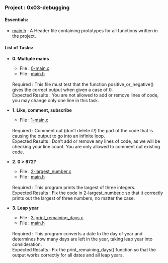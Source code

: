<h3>Project : 0x03-debugging</h3>

<h4>Essentials:</h4>

* [main.h](./main.h) : A Header file containing prototypes for all functions written in the project.

<h4>List of Tasks:</h4>

* **0. Multiple mains**
  * File : [0-main.c](./0-main.c)
  * File : [main.h](./main.h)
  <br>
  Required : This file must test that the function positive_or_negative() gives the correct output when given a case of 0.
  <br>
  Expected Results : You are not allowed to add or remove lines of code, you may change only one line in this task.

* **1. Like, comment, subscribe**
  *  File : [1-main.c](./1-main.c)
   <br>
  Required : Comment out (don’t delete it!) the part of the code that is causing the output to go into an infinite loop.
  <br>
  Expected Results : Don’t add or remove any lines of code, as we will be checking your line count. You are only allowed to comment out existing code.
  
* **2. 0 > 972?**
  * File : [2-largest_number.c](./2-largest_number.c)
  * File : [main.h](./main.h)
   <br>
  Required : This program prints the largest of three integers.
  <br>
  Expected Results : Fix the code in 2-largest_number.c so that it correctly prints out the largest of three numbers, no matter the case.
  
* **3. Leap year**
  * File : [3-print_remaining_days.c](./3-print_remaining_days.c)
  * File : [main.h](./main.h)
  <br>
  Required : This program converts a date to the day of year and determines how many days are left in the year, taking leap year into consideration.
  <br>
  Expected Results : Fix the print_remaining_days() function so that the output works correctly for all dates and all leap years.

